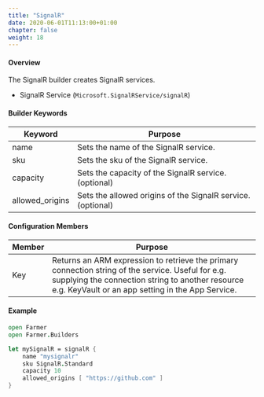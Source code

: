 ```yaml
---
title: "SignalR"
date: 2020-06-01T11:13:00+01:00
chapter: false
weight: 18
---
```


#### Overview
The SignalR builder creates SignalR services.

* SignalR Service (`Microsoft.SignalRService/signalR`)

#### Builder Keywords
| Keyword | Purpose |
|-|-|
| name | Sets the name of the SignalR service. |
| sku | Sets the sku of the SignalR service. |
| capacity | Sets the capacity of the SignalR service. (optional) |
| allowed_origins | Sets the allowed origins of the SignalR service. (optional) |

#### Configuration Members

| Member | Purpose |
|-|-|
| Key | Returns an ARM expression to retrieve the primary connection string of the service. Useful for e.g. supplying the connection string to another resource e.g. KeyVault or an app setting in the App Service. |

#### Example

```fsharp
open Farmer
open Farmer.Builders

let mySignalR = signalR {
    name "mysignalr"
    sku SignalR.Standard
    capacity 10
    allowed_origins [ "https://github.com" ]
}
```
